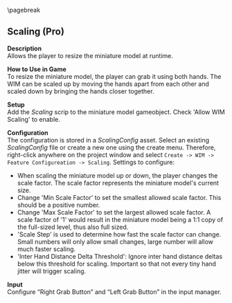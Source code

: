 
\pagebreak

## Scaling (Pro)

**Description**  
Allows the player to resize the miniature model at runtime.

**How to Use in Game**  
To resize the miniature model, the player can grab it using both hands.
The WIM can be scaled up by moving the hands apart from each
other and scaled down by bringing the hands closer together.

**Setup**  
Add the *Scaling* scrip to the miniature model gameobject. Check 'Allow WIM Scaling' to enable.

**Configuration**  
The configuration is stored in a *ScalingConfig* asset. Select an existing *ScalingConfig* file or create a new one using the create menu. Therefore, right-click anywhere on the project window and select `Create -> WIM -> Feature Configureation -> Scaling`. Settings to configure:

* When scaling the miniature model up or down, the player changes the scale factor. The scale factor represents the miniature model's current size.
* Change 'Min Scale Factor' to set the smallest allowed scale factor. This should be a positive number.
* Change 'Max Scale Factor' to set the largest allowed scale factor. A scale factor of '1' would result in the miniature model being a 1:1 copy of the full-sized level, thus also full sized.
* 'Scale Step' is used to determine how fast the scale factor can change. Small numbers will only allow small changes, large number will allow much faster scaling.
* 'Inter Hand Distance Delta Threshold': Ignore inter hand distance deltas below this threshold for scaling. Important so that not every tiny hand jitter will trigger scaling.

**Input**  
Configure “Right Grab Button” and “Left Grab Button” in the input manager.
